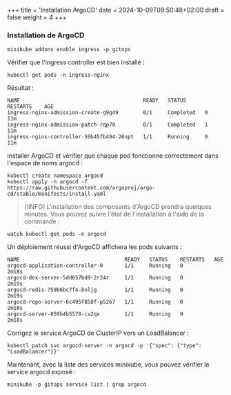 +++
title = 'Installation ArgoCD'
date = 2024-10-09T09:50:48+02:00
draft = false
weight = 4
+++

### Installation de ArgoCD

```
minikube addons enable ingress -p gitops
```

Vérifier que l'ingress controller est bien installé :

``` 
kubectl get pods -n ingress-nginx
```

Résultat :

```
NAME                                        READY   STATUS      RESTARTS    AGE
ingress-nginx-admission-create-g9g49        0/1     Completed   0          11m
ingress-nginx-admission-patch-rqp78         0/1     Completed   1          11m
ingress-nginx-controller-59b45fb494-26npt   1/1     Running     0          11m
```


installer ArgoCD et vérifier que chaque pod fonctionne correctement dans l'espace de noms argocd :

``` 
kubectl create namespace argocd
kubectl apply -n argocd -f https://raw.githubusercontent.com/argoproj/argo-cd/stable/manifests/install.yaml
```

> [!INFO]
> L'installation des composants d'ArgoCD prendra quelques minutes. Vous pouvez suivre l'état de l'installation à l'aide de la commande :

``` 
watch kubectl get pods -n argocd
```

Un déploiement réussi d'ArgoCD affichera les pods suivants :

``` 
NAME                                  READY   STATUS    RESTARTS   AGE
argocd-application-controller-0       1/1     Running   0          2m18s
argocd-dex-server-5dd657bd9-2r24r     1/1     Running   0          2m19s
argocd-redis-759b6bc7f4-bnljg         1/1     Running   0          2m19s
argocd-repo-server-6c495f858f-p5267   1/1     Running   0          2m18s
argocd-server-859b4b5578-cv2qx        1/1     Running   0          2m18s
```

Corrigez le service ArgoCD de ClusterIP vers un LoadBalancer :

``` 
kubectl patch svc argocd-server -n argocd -p '{"spec": {"type": "LoadBalancer"}}'
```

Maintenant, avec la liste des services minikube, vous pouvez vérifier le service argocd exposé :

``` 
minikube -p gitops service list | grep argocd
```